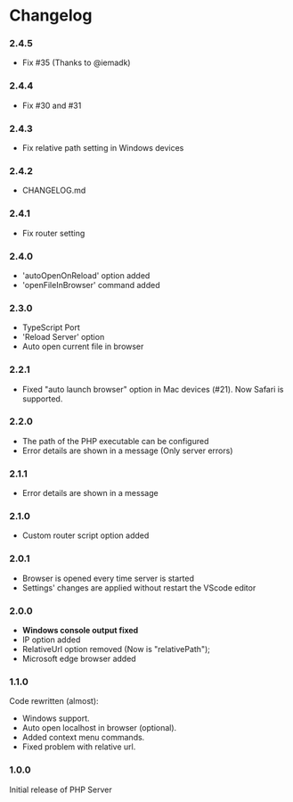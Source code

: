 # Changelog

### 2.4.5
* Fix #35 (Thanks to @iemadk)

### 2.4.4
* Fix #30 and #31

### 2.4.3
* Fix relative path setting in Windows devices

### 2.4.2
* CHANGELOG.md

### 2.4.1
* Fix router setting

### 2.4.0
* 'autoOpenOnReload' option added
* 'openFileInBrowser' command added

### 2.3.0
* TypeScript Port
* 'Reload Server' option
* Auto open current file in browser

### 2.2.1
* Fixed "auto launch browser" option in Mac devices (#21). Now Safari is supported.

### 2.2.0
* The path of the PHP executable can be configured
* Error details are shown in a message (Only server errors)

### 2.1.1
* Error details are shown in a message

### 2.1.0
* Custom router script option added

### 2.0.1
* Browser is opened every time server is started
* Settings' changes are applied without restart the VScode editor

### 2.0.0
* **Windows console output fixed**
* IP option added
* RelativeUrl option removed (Now is "relativePath");
* Microsoft edge browser added

### 1.1.0
Code rewritten (almost):
* Windows support.
* Auto open localhost in browser (optional).
* Added context menu commands.
* Fixed problem with relative url.

### 1.0.0
Initial release of PHP Server